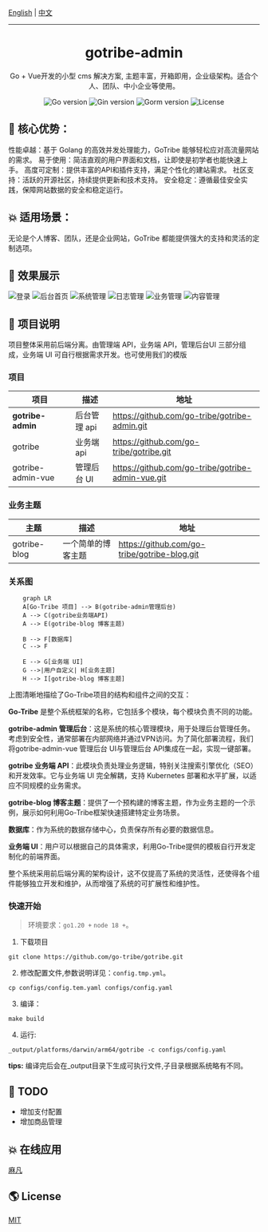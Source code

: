 [English](README.md) | [中文](README_CN.md)

---
<h1 align="center">gotribe-admin</h1>

<div align="center">
Go + Vue开发的小型 cms 解决方案, 主题丰富，开箱即用，企业级架构。适合个人、团队、中小企业等使用。
<p align="center">
<img src="https://img.shields.io/github/go-mod/go-version/go-tribe/gotribe-admin" alt="Go version"/>
<img src="https://img.shields.io/badge/Gin-1.9.1-brightgreen" alt="Gin version"/>
<img src="https://img.shields.io/badge/Gorm-1.25.8-brightgreen" alt="Gorm version"/>
<img src="https://img.shields.io/github/license/go-tribe/gotribe-admin" alt="License"/>
</p>
</div>

## 🚀 核心优势：

性能卓越：基于 Golang 的高效并发处理能力，GoTribe 能够轻松应对高流量网站的需求。 
易于使用：简洁直观的用户界面和文档，让即使是初学者也能快速上手。 
高度可定制：提供丰富的API和插件支持，满足个性化的建站需求。 
社区支持：活跃的开源社区，持续提供更新和技术支持。 
安全稳定：遵循最佳安全实践，保障网站数据的安全和稳定运行。 

## 💥 适用场景：
无论是个人博客、团队，还是企业网站，GoTribe 都能提供强大的支持和灵活的定制选项。

## 🎨 效果展示

![登录](https://github.com/Go-Tribe/gotribe-admin/blob/main/docs/images/login.png)
![后台首页](https://github.com/Go-Tribe/gotribe-admin/blob/main/docs/images/index.png)
![系统管理](https://github.com/Go-Tribe/gotribe-admin/blob/main/docs/images/system.png)
![日志管理](https://github.com/Go-Tribe/gotribe-admin/blob/main/docs/images/log.png)
![业务管理](https://github.com/Go-Tribe/gotribe-admin/blob/main/docs/images/project.png)
![内容管理](https://github.com/Go-Tribe/gotribe-admin/blob/main/docs/images/content.png)

## 🌌 项目说明

项目整体采用前后端分离。由管理端 API，业务端 API，管理后台UI 三部分组成，业务端 UI 可自行根据需求开发。也可使用我们的模版
### 项目
| 项目                | 描述       |地址|
|-------------------|----------| --- |
| **gotribe-admin** | 后台管理 api | https://github.com/go-tribe/gotribe-admin.git |
| gotribe           | 业务端 api  | https://github.com/go-tribe/gotribe.git |
| gotribe-admin-vue | 管理后台 UI  | https://github.com/go-tribe/gotribe-admin-vue.git |

### 业务主题
| 主题           | 描述        | 地址                                           |
|--------------|-----------|----------------------------------------------|
| gotribe-blog | 一个简单的博客主题 | https://github.com/go-tribe/gotribe-blog.git  |

### 关系图
```mermaid
    graph LR
    A[Go-Tribe 项目] --> B(gotribe-admin管理后台)
    A --> C(gotribe业务端API)
    A --> E(gotribe-blog 博客主题)

    B --> F[数据库]
    C --> F

    E --> G[业务端 UI]
    G -->|用户自定义| H[业务主题]
    H --> I[gotribe-blog 博客主题]
```
上图清晰地描绘了Go-Tribe项目的结构和组件之间的交互：

**Go-Tribe** 是整个系统框架的名称，它包括多个模块，每个模块负责不同的功能。  

**gotribe-admin 管理后台**：这是系统的核心管理模块，用于处理后台管理任务。考虑到安全性，通常部署在内部网络并通过VPN访问。为了简化部署流程，我们将gotribe-admin-vue 管理后台 UI与管理后台 API集成在一起，实现一键部署。  

**gotribe 业务端 API**：此模块负责处理业务逻辑，特别关注搜索引擎优化（SEO）和开发效率。它与业务端 UI 完全解耦，支持 Kubernetes 部署和水平扩展，以适应不同规模的业务需求。  

**gotribe-blog 博客主题**：提供了一个预构建的博客主题，作为业务主题的一个示例，展示如何利用Go-Tribe框架快速搭建特定业务场景。  

**数据库**：作为系统的数据存储中心，负责保存所有必要的数据信息。  

**业务端 UI**：用户可以根据自己的具体需求，利用Go-Tribe提供的模板自行开发定制化的前端界面。  

整个系统采用前后端分离的架构设计，这不仅提高了系统的灵活性，还使得各个组件能够独立开发和维护，从而增强了系统的可扩展性和维护性。  

### 快速开始

> 环境要求：`go1.20 +` `node 18 +`。

1. 下载项目

```
git clone https://github.com/go-tribe/gotribe.git
```
2. 修改配置文件,参数说明详见：`config.tmp.yml`。

```
cp configs/config.tem.yaml configs/config.yaml
```
3. 编译：

```
make build
```
4. 运行:

```
_output/platforms/darwin/arm64/gotribe -c configs/config.yaml
```
**tips:** 编译完后会在_output目录下生成可执行文件,子目录根据系统略有不同。

## 🍁 TODO

- 增加支付配置
- 增加商品管理

## 💥 在线应用
[麻凡](https://www.dengmengmian.com)
## 🌎 License

[MIT](https://choosealicense.com/licenses/mit/)
